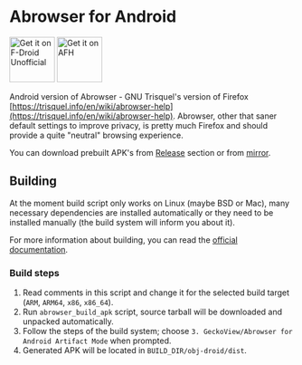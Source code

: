 Abrowser for Android
=====================

[<img alt="Get it on F-Droid Unofficial" height="80" src="https://fdroid.gitlab.io/artwork/badge/get-it-on.png">](https://gitlab.com/rfc2822/fdroid-firefox)
[<img alt="Get it on AFH" height="80" src="https://tachibanagenerallaboratories.github.io/images/badges/Android%20File%20Host/android-file-host-badge.png">](https://www.androidfilehost.com/?w=files&flid=292510)

Android version of Abrowser - GNU Trisquel's version of Firefox [https://trisquel.info/en/wiki/abrowser-help](https://trisquel.info/en/wiki/abrowser-help).
Abrowser, other that saner default settings to improve privacy, is pretty much Firefox and should provide a quite "neutral" browsing experience.

You can download prebuilt APK's from [Release](https://github.com/proninyaroslav/abrowser-android/releases) section or from [mirror](https://proninyaroslav.ru/ftp/abrowser_android/).

## Building

At the moment build script only works on Linux (maybe BSD or Mac), many necessary dependencies are installed automatically or they need to be installed manually (the build system will inform you about it).

For more information about building, you can read the [official documentation](https://developer.mozilla.org/en-US/docs/Mozilla/Developer_guide/Build_Instructions/Simple_Firefox_for_Android_build).

### Build steps

1. Read comments in this script and change it for the selected build target (`ARM`, `ARM64`, `x86`, `x86_64`).
2. Run `abrowser_build_apk` script, source tarball will be downloaded and unpacked automatically.
3. Follow the steps of the build system; choose `3. GeckoView/Abrowser for Android Artifact Mode` when prompted.
4. Generated APK will be located in `BUILD_DIR/obj-droid/dist`.
